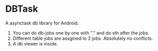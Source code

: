 # DBTask
A asynctask db library for Android.

1. You can do db-jobs one by one with "." and do sth after the jobs. 
2. Different table jobs are assgined to 2 jobs. Absolutely no conflicts.
3. A db viewer is inside.